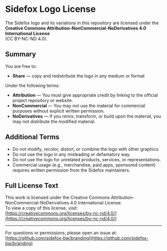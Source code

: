 # Sidefox Logo License

The Sidefox logo and its variations in this repository are licensed under the  
**Creative Commons Attribution-NonCommercial-NoDerivatives 4.0 International License**  
(CC BY-NC-ND 4.0).

## Summary

You are free to:

- **Share** — copy and redistribute the logo in any medium or format

Under the following terms:

- **Attribution** — You must give appropriate credit by linking to the official project repository or website.
- **NonCommercial** — You may not use the material for commercial purposes without explicit written permission.
- **NoDerivatives** — If you remix, transform, or build upon the material, you may not distribute the modified material.

## Additional Terms

- Do not modify, recolor, distort, or combine the logo with other graphics.
- Do not use the logo in any misleading or defamatory way.
- Do not use the logo for unrelated products, services, or representations.
- Commercial usage (e.g., merchandise, paid apps, sponsored content) requires written permission from the Sidefox maintainers.

## Full License Text

This work is licensed under the Creative Commons Attribution-NonCommercial-NoDerivatives 4.0 International License.  
To view a copy of this license, visit:  
[https://creativecommons.org/licenses/by-nc-nd/4.0/](https://creativecommons.org/licenses/by-nc-nd/4.0/)

---

For questions or permissions, please open an issue at:  
[https://github.com/sidefox-bw/branding](https://github.com/sidefox-bw/branding)
